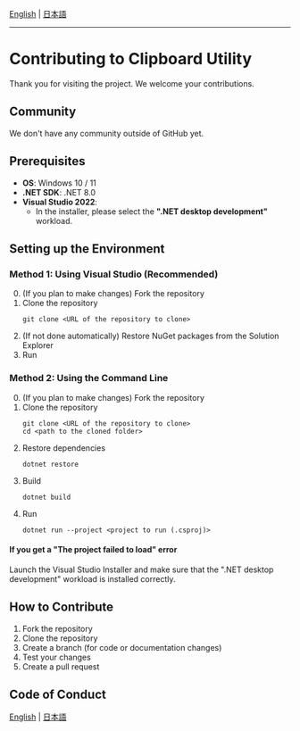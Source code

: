 ﻿[English](CONTRIBUTING.md) | [日本語](japanese/CONTRIBUTING.ja.md)
***
# Contributing to Clipboard Utility

Thank you for visiting the project. We welcome your contributions.

## Community

We don't have any community outside of GitHub yet.

## Prerequisites

  * **OS**: Windows 10 / 11
  * **.NET SDK**: .NET 8.0
  * **Visual Studio 2022**:
      * In the installer, please select the **".NET desktop development"** workload.

## Setting up the Environment

### Method 1: Using Visual Studio (Recommended)

0.  (If you plan to make changes) Fork the repository
1.  Clone the repository
    ```
    git clone <URL of the repository to clone>
    ```
2.  (If not done automatically) Restore NuGet packages from the Solution Explorer
3.  Run

### Method 2: Using the Command Line

0.  (If you plan to make changes) Fork the repository
1.  Clone the repository
    ```
    git clone <URL of the repository to clone>
    cd <path to the cloned folder>
    ```
2.  Restore dependencies
    ```
    dotnet restore
    ```
3.  Build
    ```
    dotnet build
    ```
4.  Run
    ```
    dotnet run --project <project to run (.csproj)>
    ```

#### If you get a "The project failed to load" error

Launch the Visual Studio Installer and make sure that the ".NET desktop development" workload is installed correctly.

## How to Contribute

1.  Fork the repository
2.  Clone the repository
3.  Create a branch (for code or documentation changes)
4.  Test your changes
5.  Create a pull request

## Code of Conduct

[English](CODE_OF_CONDUCT.md) | [日本語](japanese/CODE_OF_CONDUCT.ja.md)